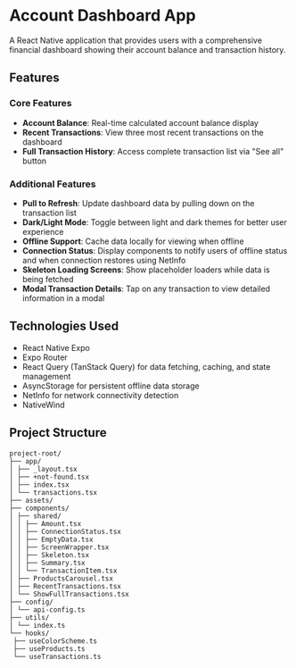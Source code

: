 # Account Dashboard App

A React Native application that provides users with a comprehensive financial dashboard showing their account balance and transaction history.

## Features

### Core Features

- **Account Balance**: Real-time calculated account balance display
- **Recent Transactions**: View three most recent transactions on the dashboard
- **Full Transaction History**: Access complete transaction list via "See all" button

### Additional Features

- **Pull to Refresh**: Update dashboard data by pulling down on the transaction list
- **Dark/Light Mode**: Toggle between light and dark themes for better user experience
- **Offline Support**: Cache data locally for viewing when offline
- **Connection Status**: Display components to notify users of offline status and when connection restores using NetInfo
- **Skeleton Loading Screens**: Show placeholder loaders while data is being fetched
- **Modal Transaction Details**: Tap on any transaction to view detailed information in a modal

## Technologies Used

- React Native Expo
- Expo Router
- React Query (TanStack Query) for data fetching, caching, and state management
- AsyncStorage for persistent offline data storage
- NetInfo for network connectivity detection
- NativeWind

## Project Structure

```
project-root/
├── app/
│ ├── _layout.tsx
│ ├── +not-found.tsx
│ ├── index.tsx
│ └── transactions.tsx
├── assets/
├── components/
│ ├── shared/
│ │ ├── Amount.tsx
│ │ ├── ConnectionStatus.tsx
│ │ ├── EmptyData.tsx
│ │ ├── ScreenWrapper.tsx
│ │ ├── Skeleton.tsx
│ │ ├── Summary.tsx
│ │ └── TransactionItem.tsx
│ ├── ProductsCarousel.tsx
│ ├── RecentTransactions.tsx
│ └── ShowFullTransactions.tsx
├── config/
│ └── api-config.ts
├── utils/
│ └── index.ts
└── hooks/
 ├── useColorScheme.ts
 ├── useProducts.ts
 └── useTransactions.ts
```
